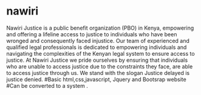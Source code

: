 # nawiri
Nawiri Justice is a public benefit organization (PBO) in Kenya, empowering and offering a lifeline access to justice to individuals who have been wronged and consequently faced injustice. Our team of experienced and qualified legal professionals is dedicated to empowering individuals and navigating the complexities of the Kenyan legal system to ensure access to justice.
At Nawiri Justice we pride ourselves by ensuring that individuals who are unable to access justice due to the constraints they face, are able to access justice through us. We stand with the slogan  Justice delayed is justice denied.
#Basic html,css,javascript, Jquery and Bootsrap website
#Can be converted to a system .
